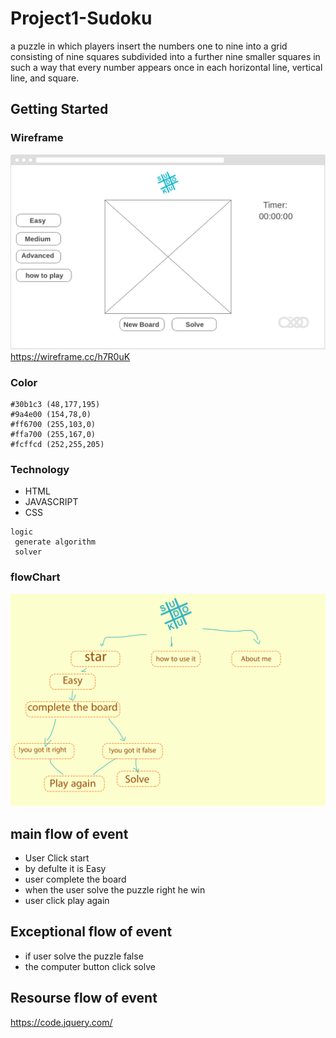 # Project1-Sudoku

a puzzle in which players insert the numbers one to nine into a grid consisting of nine squares subdivided into a further nine smaller squares in such a way that every number appears once in each horizontal line, vertical line, and square.



## Getting Started


### Wireframe 

![alt text](images/wire.png)
https://wireframe.cc/h7R0uK
### Color
	#30b1c3	(48,177,195)
    #9a4e00	(154,78,0)
    #ff6700	(255,103,0)
    #ffa700	(255,167,0)
    #fcffcd	(252,255,205)

### Technology

* HTML
* JAVASCRIPT
* CSS
```
logic
 generate algorithm 
 solver

```

### flowChart
![alt text](images/flowchart.png)

## main flow of event
* User Click start
* by defulte it is Easy 
* user complete the board
* when the user solve the puzzle right he win
* user click play again 

## Exceptional flow of event
* if user solve the puzzle false
* the computer button click solve


## Resourse flow of event

https://code.jquery.com/




